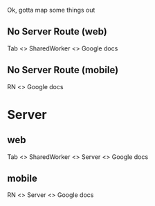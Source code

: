 

Ok, gotta map some things out


## No Server Route (web)

Tab
<>
SharedWorker
<>
Google docs


## No Server Route (mobile)

RN
<>
Google docs


# Server

## web

Tab
<>
SharedWorker
<>
Server
<> Google docs


## mobile

RN
<>
Server
<>
Google docs